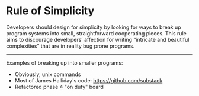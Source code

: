 
# Rule of Simplicity

Developers should design for simplicity by looking for ways to break up program systems into small, straightforward cooperating pieces. This rule aims to discourage developers’ affection for writing “intricate and beautiful complexities” that are in reality bug prone programs.

---

Examples of breaking up into smaller programs:

* Obviously, unix commands
* Most of James Halliday's code: https://github.com/substack
* Refactored phase 4 "on duty" board
